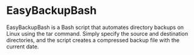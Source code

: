 # EasyBackupBash

EasyBackupBash is a Bash script that automates directory backups on Linux using the tar command. Simply specify the source and destination directories, and the script creates a compressed backup file with the current date.